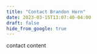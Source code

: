```yaml
---
title: "Contact Brandon Horn"
date: 2023-03-15T13:07:40-04:00
draft: false
hide_from_google: true
---
```


contact content